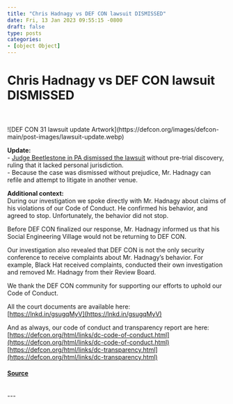```yaml
---
title: "Chris Hadnagy vs DEF CON lawsuit DISMISSED"
date: Fri, 13 Jan 2023 09:55:15 -0800
draft: false
type: posts
categories: 
- [object Object]
---
```

# Chris Hadnagy vs DEF CON lawsuit DISMISSED

<br/>

<br/>
![DEF CON 31 lawsuit update Artwork](https://defcon.org/images/defcon-main/post-images/lawsuit-update.webp)  

**Update:**  
\- [Judge Beetlestone in PA dismissed the lawsuit](https://storage.courtlistener.com/recap/gov.uscourts.paed.599370/gov.uscourts.paed.599370.21.0.pdf) without pre-trial discovery, ruling that it lacked personal jurisdiction.  
\- Because the case was dismissed without prejudice, Mr. Hadnagy can refile and attempt to litigate in another venue.

**Additional context:**  
During our investigation we spoke directly with Mr. Hadnagy about claims of his violations of our Code of Conduct. He confirmed his behavior, and agreed to stop. Unfortunately, the behavior did not stop.

Before DEF CON finalized our response, Mr. Hadnagy informed us that his Social Engineering Village would not be returning to DEF CON.

Our investigation also revealed that DEF CON is not the only security conference to receive complaints about Mr. Hadnagy’s behavior. For example, Black Hat received complaints, conducted their own investigation and removed Mr. Hadnagy from their Review Board.

We thank the DEF CON community for supporting our efforts to uphold our Code of Conduct.

All the court documents are available here:  
[https://lnkd.in/gsugqMyV](https://lnkd.in/gsugqMyV)

And as always, our code of conduct and transparency report are here:  
[https://defcon.org/html/links/dc-code-of-conduct.html](https://defcon.org/html/links/dc-code-of-conduct.html)  
[https://defcon.org/html/links/dc-transparency.html](https://defcon.org/html/links/dc-transparency.html)

#### [Source](https://storage.courtlistener.com/recap/gov.uscourts.paed.599370/gov.uscourts.paed.599370.21.0.pdf)

<br/>
---
